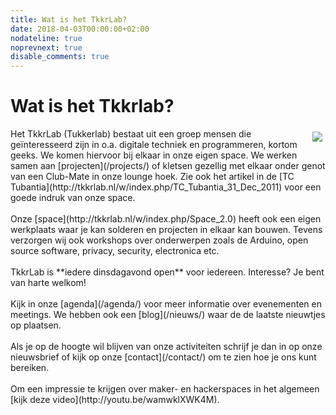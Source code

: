 ```yaml
---
title: Wat is het TkkrLab?
date: 2018-04-03T00:00:00+02:00
nodateline: true
noprevnext: true
disable_comments: true
---
```


# Wat is het Tkkrlab?

<img style="float: right; margin: 5px;" src="/homepage_photo.jpg">
Het TkkrLab (Tukkerlab) bestaat uit een groep mensen die geïnteresseerd zijn in o.a.
digitale techniek en programmeren, kortom geeks. We komen hiervoor bij elkaar in onze
eigen space. We werken samen aan [projecten](/projects/) of kletsen gezellig met elkaar onder genot
van een Club-Mate in onze lounge hoek. Zie ook het artikel in de [TC Tubantia](http://tkkrlab.nl/w/index.php/TC_Tubantia_31_Dec_2011) voor een
goede indruk van onze space.
<br />
<br />
Onze [space](http://tkkrlab.nl/w/index.php/Space_2.0) heeft ook een eigen werkplaats waar je kan solderen en projecten in elkaar
kan bouwen. Tevens verzorgen wij ook workshops over onderwerpen zoals de Arduino,
open source software, privacy, security, electronica etc.
<br />
<br />
TkkrLab is **iedere dinsdagavond open** voor iedereen. Interesse? Je bent van harte welkom!
<br />
<br />
Kijk in onze [agenda](/agenda/) voor meer informatie over evenementen en meetings. We hebben ook een
[blog](/nieuws/) waar de de laatste nieuwtjes op plaatsen.
<br />
<br />
Als je op de hoogte wil blijven van onze activiteiten schrijf je dan in op onze nieuwsbrief of kijk op onze [contact](/contact/) om te zien hoe je ons kunt bereiken.
<br />
<br />
Om een impressie te krijgen over maker- en hackerspaces in het algemeen [kijk deze video](http://youtu.be/wamwklXWK4M).